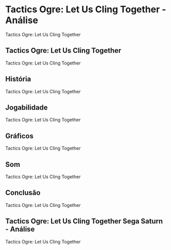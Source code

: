 ---
---

# Tactics Ogre: Let Us Cling Together - Análise

Tactics Ogre: Let Us Cling Together

## Tactics Ogre: Let Us Cling Together

Tactics Ogre: Let Us Cling Together

## História

Tactics Ogre: Let Us Cling Together

## Jogabilidade

Tactics Ogre: Let Us Cling Together

## Gráficos

Tactics Ogre: Let Us Cling Together

## Som

Tactics Ogre: Let Us Cling Together

## Conclusão

Tactics Ogre: Let Us Cling Together

## Tactics Ogre: Let Us Cling Together Sega Saturn - Análise

Tactics Ogre: Let Us Cling Together
